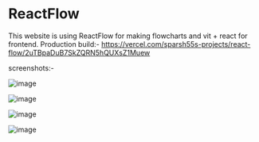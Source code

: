 # ReactFlow 

This website is using ReactFlow for making flowcharts and vit + react for frontend.
Production build:- https://vercel.com/sparsh55s-projects/react-flow/2uTBpaDuB7SkZQRN5hQUXsZ1Muew

screenshots:-

![image](https://github.com/user-attachments/assets/896314ed-c2f5-4f5d-8b8b-a26067525278)

![image](https://github.com/user-attachments/assets/f89266d8-b4f2-4d9c-bde2-3afab23e96d9)

![image](https://github.com/user-attachments/assets/84247361-bbe4-4093-8206-bef2be6e075a)

![image](https://github.com/user-attachments/assets/28e2006f-633d-4b3f-9d4b-2b1847f54fb0)




